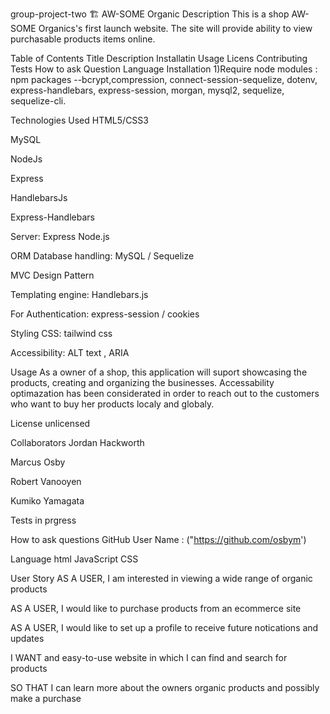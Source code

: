 group-project-two
🏗️ AW-SOME Organic
Description
This is a shop AW-SOME Organics's first launch website. The site will provide ability to view purchasable products items online.

Table of Contents
Title
Description
Installatin
Usage
Licens
Contributing
Tests
How to ask Question
Language
Installation
1)Require node modules : npm packages --bcrypt,compression, connect-session-sequelize, dotenv, express-handlebars, express-session, morgan, mysql2, sequelize, sequelize-cli.

Technologies Used
HTML5/CSS3

MySQL

NodeJs

Express

HandlebarsJs

Express-Handlebars

Server: Express Node.js

ORM Database handling: MySQL / Sequelize

MVC Design Pattern

Templating engine: Handlebars.js

For Authentication: express-session / cookies

Styling CSS: tailwind css

Accessibility: ALT text , ARIA

Usage
As a owner of a shop, this application will suport showcasing the products, creating and organizing the businesses. Accessability optimazation has been considerated in order to reach out to the customers who want to buy her products localy and globaly.

License
unlicensed

Collaborators
Jordan Hackworth

Marcus Osby

Robert Vanooyen

Kumiko Yamagata

Tests
in prgress

How to ask questions
GitHub User Name : ("https://github.com/osbym')

Language
html JavaScript CSS

User Story
AS A USER, I am interested in viewing a wide range of organic products

AS A USER, I would like to purchase products from an ecommerce site

AS A USER, I would like to set up a profile to receive future notications and updates

I WANT and easy-to-use website in which I can find and search for products

SO THAT I can learn more about the owners organic products and possibly make a purchase